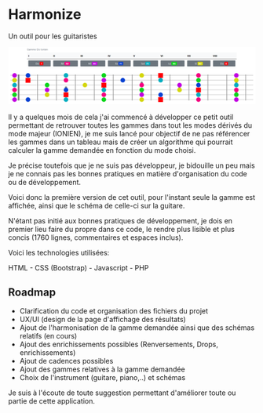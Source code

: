 # Harmonize
Un outil pour les guitaristes

![Exemple de rendu](images/Capture.PNG)

Il y a quelques mois de cela j'ai commencé à développer ce petit outil permettant de retrouver toutes les gammes dans tout les modes dérivés du mode majeur (IONIEN), je me suis lancé pour objectif de ne pas référencer les gammes dans un tableau mais de créer un algorithme qui pourrait calculer la gamme demandée en fonction du mode choisi.

Je précise toutefois que je ne suis pas développeur, je bidouille un peu mais je ne connais pas les bonnes pratiques en matière d'organisation du code ou de développement. 

Voici donc la première version de cet outil, pour l'instant seule la gamme est affichée, ainsi que le schéma de celle-ci sur la guitare.

N'étant pas initié aux bonnes pratiques de développement, je dois en premier lieu faire du propre dans ce code, le rendre plus lisible et plus concis (1760 lignes, commentaires et espaces inclus).

Voici les technologies utilisées:

HTML - CSS (Bootstrap) - Javascript - PHP

## Roadmap
- Clarification du code et organisation des fichiers du projet
- UX/UI (design de la page d'affichage des résultats)
- Ajout de l'harmonisation de la gamme demandée ainsi que des schémas relatifs (en cours)
- Ajout des enrichissements possibles (Renversements, Drops, enrichissements)
- Ajout de cadences possibles
- Ajout des gammes relatives à la gamme demandée
- Choix de l'instrument (guitare, piano,..) et schémas

Je suis à l'écoute de toute suggestion permettant d'améliorer toute ou partie de cette application. 
